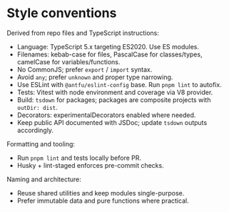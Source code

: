 # Style conventions

Derived from repo files and TypeScript instructions:

- Language: TypeScript 5.x targeting ES2020. Use ES modules.
- Filenames: kebab-case for files, PascalCase for classes/types, camelCase for variables/functions.
- No CommonJS; prefer `export` / `import` syntax.
- Avoid `any`; prefer `unknown` and proper type narrowing.
- Use ESLint with `@antfu/eslint-config` base. Run `pnpm lint` to autofix.
- Tests: Vitest with node environment and coverage via V8 provider.
- Build: `tsdown` for packages; packages are composite projects with `outDir: dist`.
- Decorators: experimentalDecorators enabled where needed.
- Keep public API documented with JSDoc; update `tsdown` outputs accordingly.

Formatting and tooling:
- Run `pnpm lint` and tests locally before PR.
- Husky + lint-staged enforces pre-commit checks.

Naming and architecture:
- Reuse shared utilities and keep modules single-purpose.
- Prefer immutable data and pure functions where practical.

